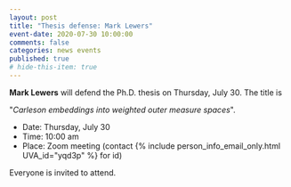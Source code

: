 ```yaml
---
layout: post
title: "Thesis defense: Mark Lewers"
event-date: 2020-07-30 10:00:00
comments: false
categories: news events
published: true
# hide-this-item: true
---
```


**Mark Lewers** will defend the Ph.D. thesis on Thursday, July 30.
The title is

"_Carleson embeddings into weighted outer measure spaces_".

- Date: Thursday, July 30
- Time: 10:00 am 
- Place: Zoom meeting (contact {% include person_info_email_only.html UVA_id="yqd3p" %} for id)

Everyone is invited to attend.